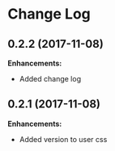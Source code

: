 # Change Log

## 0.2.2 (2017-11-08)

**Enhancements:**

- Added change log

## 0.2.1 (2017-11-08)

**Enhancements:**

- Added version to user css
